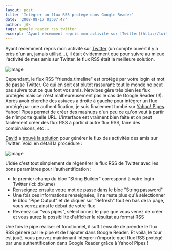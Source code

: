 ```yaml
---
layout: post
title: 'Intégrer un flux RSS protégé dans Google Reader'
date: '2008-08-17 01:07:47'
author: j0k
tags: google reader rss twitter
excerpt: 'Ayant récemment repris mon activité sur [Twitter](http://twitter.com/j0k) (un compte ouvert il y a près d''un an, jamais utilisé...), il était évidemment que pour suivre au mieux l''activité de mes amis sur Twitter, le flux RSS était la meilleure solution.'
---
```


Ayant récemment repris mon activité sur [Twitter](http://twitter.com/j0k) (un compte ouvert il y a près d'un an, jamais utilisé...), il était évidemment que pour suivre au mieux l'activité de mes amis sur Twitter, le flux RSS était la meilleure solution.

 ![image](http://kwout.com/cutout/m/ty/jz/8pm_bor_rou_f4f4f4.jpg)

Cependant, le flux RSS "friends_timeline" est protégé par votre login et mot de passe Twitter. Ce qui en soit est plutôt rassurant: tout le monde ne peut pas suivre tout ce que font vos amis. Netvibes gère très bien les flux protégés mais ce n'est malheureusement pas le cas de Google Reader (!!).   Après avoir cherché des astuces à droite à gauche pour intégrer un flux protégé par une authentification, je suis finalement tombé sur [Yahoo! Pipes](http://pipes.yahoo.com/pipes/). Yahoo! Pipes permet de créer des mashups d'un peu ce qu'on veut à partir de n'importe quelle URL.   L'interface est vraiment bien faite et on peut facilement créer des flux RSS à partir d'autre flux RSS, faire des combinaisons, etc ...

[David](http://dblume.livejournal.com/112262.html) a [trouvé la solution](http://pipes.yahoo.com/pipes/pipe.edit?_id=EjGlyDlj3RGWvS6L1JzWFw) pour générer le flux des activités des amis sur Twitter.    Voici en détail la procédure :

 ![image](http://kwout.com/cutout/8/en/ij/bqs_bor_rou_f4f4f4.jpg)

L'idée c'est tout simplement de régénérer le flux RSS de Twitter avec les bons paramètres pour l'authentification :

* le premier champ du bloc "String Builder" correspond à votre login Twitter (ici: dblume)
* Renseignez ensuite votre mot de passe dans le bloc "String password"
* Une fois ces informations renseignées, il ne reste plus qu'à sélectionner le bloc "Pipe Output" et de cliquer sur "Refresh" tout en bas de la page, vous verrez ainsi le début de votre flux
* Revenez sur "vos pipes", sélectionnez le pipe que vous venez de créer et vous aurez la possibilité d'afficher le résultat au format RSS

Une fois le pipe réaliser et fonctionnel, il suffit ensuite de prendre le flux RSS généré par le pipe et de l'ajouter dans Google Reader. Et voilà, le tour est joué, vous pouvez  maintenant intégrer n'importe quel flux RSS protégé par une authentification dans Google Reader grâce à Yahoo! Pipes !

